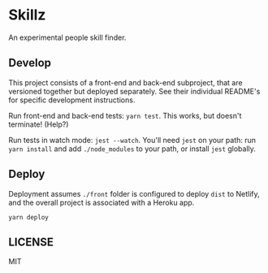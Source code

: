 # Skillz

An experimental people skill finder.

## Develop

This project consists of a front-end and back-end subproject, that are versioned
together but deployed separately. See their individual README's for specific
development instructions.

Run front-end and back-end tests: `yarn test`. This works, but doesn't
terminate! (Help?)

Run tests in watch mode: `jest --watch`. You'll need `jest` on your path:
run `yarn install` and add `./node_modules` to your path, or install `jest`
globally.

## Deploy

Deployment assumes `./front` folder is configured to deploy `dist` to Netlify,
and the overall project is associated with a Heroku app.

`yarn deploy`

## LICENSE

MIT

